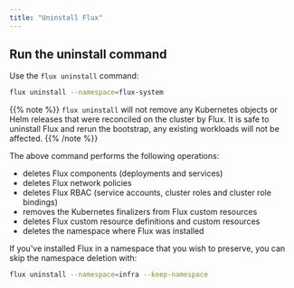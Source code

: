 ```yaml
---
title: "Uninstall Flux"
---
```


## Run the uninstall command

Use the ``flux uninstall`` command:

```bash
flux uninstall --namespace=flux-system
```

{{% note %}}
`flux uninstall` will not remove any Kubernetes objects
or Helm releases that were reconciled on the cluster by Flux.
It is safe to uninstall Flux and rerun the bootstrap, any existing workloads
will not be affected.
{{% /note %}}

The above command performs the following operations:

- deletes Flux components (deployments and services)
- deletes Flux network policies
- deletes Flux RBAC (service accounts, cluster roles and cluster role bindings)
- removes the Kubernetes finalizers from Flux custom resources
- deletes Flux custom resource definitions and custom resources
- deletes the namespace where Flux was installed

If you've installed Flux in a namespace that you wish to preserve, you
can skip the namespace deletion with:

```bash
flux uninstall --namespace=infra --keep-namespace
```


